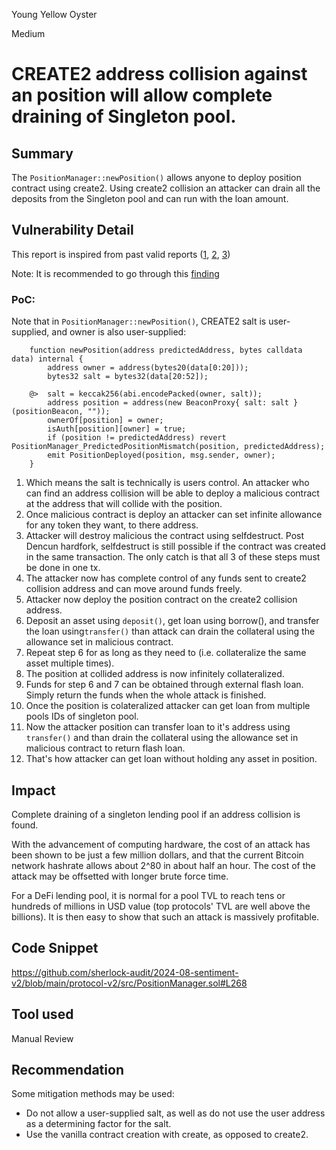 Young Yellow Oyster

Medium

# CREATE2 address collision against an position will allow complete draining of Singleton pool.

## Summary
The `PositionManager::newPosition()` allows anyone to deploy position contract using create2. Using create2 collision an attacker can drain all the deposits from the Singleton pool and can run with the loan amount.

## Vulnerability Detail
This report is inspired from past valid reports ([1](https://github.com/sherlock-audit/2023-12-arcadia-judging/issues/59), [2](https://github.com/sherlock-audit/2024-06-makerdao-endgame-judging/issues/109), [3](https://github.com/code-423n4/2024-04-panoptic-findings/issues/482))

Note: It is recommended to go through this [finding](https://github.com/sherlock-audit/2023-12-arcadia-judging/issues/59)

### PoC: 
Note that in `PositionManager::newPosition()`, CREATE2 salt is user-supplied, and owner is also user-supplied:
```solidity
    function newPosition(address predictedAddress, bytes calldata data) internal {
        address owner = address(bytes20(data[0:20]));
        bytes32 salt = bytes32(data[20:52]);

    @>  salt = keccak256(abi.encodePacked(owner, salt));
        address position = address(new BeaconProxy{ salt: salt }(positionBeacon, ""));
        ownerOf[position] = owner;
        isAuth[position][owner] = true;
        if (position != predictedAddress) revert PositionManager_PredictedPositionMismatch(position, predictedAddress);
        emit PositionDeployed(position, msg.sender, owner);
    }
```
1. Which means the salt is technically is users control. An attacker who can find an address collision will be able to deploy a malicious contract at the address that will collide with the position.
2. Once malicious contract is deploy an attacker can set infinite allowance for any token they want, to there address.
3. Attacker will destroy malicious the contract using selfdestruct. Post Dencun hardfork, selfdestruct is still possible if the contract was created in the same transaction. The only catch is that all 3 of these steps must be done in one tx.
4. The attacker now has complete control of any funds sent to create2 collision address and can move around funds freely.
5. Attacker now deploy the position contract on the create2 collision address.
6. Deposit an asset using `deposit()`, get loan using borrow(), and transfer the loan using`transfer()` than attack can drain the collateral using the allowance set in malicious contract.
7. Repeat step 6 for as long as they need to (i.e. collateralize the same asset multiple times).
8. The position at collided address is now infinitely collateralized.
9. Funds for step 6 and 7 can be obtained through external flash loan. Simply return the funds when the whole attack is finished.
10. Once the position is colateralized attacker can get loan from multiple pools IDs of singleton pool.
11. Now the attacker position can transfer loan to it's address using ` transfer()` and than drain the collateral using the allowance set in malicious contract to return flash loan.
12. That's how attacker can get loan without holding any asset in position.

## Impact
Complete draining of a singleton lending pool if an address collision is found.

With the advancement of computing hardware, the cost of an attack has been shown to be just a few million dollars, and that the current Bitcoin network hashrate allows about 2^80 in about half an hour. The cost of the attack may be offsetted with longer brute force time.

For a DeFi lending pool, it is normal for a pool TVL to reach tens or hundreds of millions in USD value (top protocols' TVL are well above the billions). It is then easy to show that such an attack is massively profitable.

## Code Snippet
https://github.com/sherlock-audit/2024-08-sentiment-v2/blob/main/protocol-v2/src/PositionManager.sol#L268

## Tool used
Manual Review

## Recommendation
Some mitigation methods may be used:
* Do not allow a user-supplied salt, as well as do not use the user address as a determining factor for the salt.
* Use the vanilla contract creation with create, as opposed to create2.

